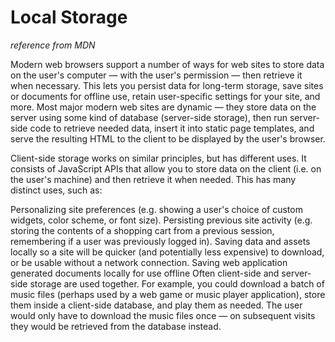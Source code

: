 # Local Storage

*reference from MDN*

Modern web browsers support a number of ways for web sites to store data on the user's computer — with the user's permission — then retrieve it when necessary. This lets you persist data for long-term storage, save sites or documents for offline use, retain user-specific settings for your site, and more. Most major modern web sites are dynamic — they store data on the server using some kind of database (server-side storage), then run server-side code to retrieve needed data, insert it into static page templates, and serve the resulting HTML to the client to be displayed by the user's browser.

Client-side storage works on similar principles, but has different uses. It consists of JavaScript APIs that allow you to store data on the client (i.e. on the user's machine) and then retrieve it when needed. This has many distinct uses, such as:

Personalizing site preferences (e.g. showing a user's choice of custom widgets, color scheme, or font size).
Persisting previous site activity (e.g. storing the contents of a shopping cart from a previous session, remembering if a user was previously logged in).
Saving data and assets locally so a site will be quicker (and potentially less expensive) to download, or be usable without a network connection.
Saving web application generated documents locally for use offline
Often client-side and server-side storage are used together. For example, you could download a batch of music files (perhaps used by a web game or music player application), store them inside a client-side database, and play them as needed. The user would only have to download the music files once — on subsequent visits they would be retrieved from the database instead.

